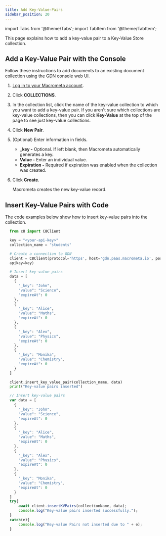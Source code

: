 ```yaml
---
title: Add Key-Value-Pairs
sidebar_position: 20
---
```


import Tabs from '@theme/Tabs';
import TabItem from '@theme/TabItem';

This page explains how to add a key-value pair to a Key-Value Store collection.

## Add a Key-Value Pair with the Console

Follow these instructions to add documents to an existing document collection using the GDN console web UI.

1. [Log in to your Macrometa account](https://auth.paas.macrometa.io/).
1. Click **COLLECTIONS**.
1. In the collection list, click the name of the key-value collection to which you want to add a key-value pair. If you aren't sure which collections are key-value collections, then you can click **Key-Value** at the top of the page to see just key-value collections.
1. Click **New Pair**.
1. (Optional) Enter information in fields.

   - **_key -** Optional. If left blank, then Macrometa automatically generates a key.
   - **Value -** Enter an individual value.
   - **Expiration -** Required if expiration was enabled when the collection was created.

1. Click **Create**.

   Macrometa creates the new key-value record.

## Insert Key-Value Pairs with Code

The code examples below show how to insert key-value pairs into the collection.

<Tabs groupId="operating-systems">
<TabItem value="py" label="Python">

```py
  from c8 import C8Client

  key = "<your-api-key>"
  collection_name = "students"

  # Create a connection to GDN
  client = C8Client(protocol='https', host='gdn.paas.macrometa.io', port=443,
  apikey=key)

  # Insert key-value pairs
  data = [
    {
      "_key": "John",
      "value": "Science",
      "expireAt": 0
    },
    {
      "_key": "Alice",
      "value": "Maths",
      "expireAt": 0
    },
    {
      "_key": "Alex",
      "value": "Physics",
      "expireAt": 0
    },
    {
      "_key": "Monika",
      "value": "Chemistry",
      "expireAt": 0
    }
  ]

  client.insert_key_value_pair(collection_name, data)
  print("Key-value pairs inserted")
```

  </TabItem>
  <TabItem value="js" label="Javascript">

```js
  // Insert key-value pairs
  var data = [
    {
      "_key": "John",
      "value": "Science",
      "expireAt": 0
    },
    {
      "_key": "Alice",
      "value": "Maths",
      "expireAt": 0
    },
    {
      "_key": "Alex",
      "value": "Physics",
      "expireAt": 0
    },
    {
      "_key": "Monika",
      "value": "Chemistry",
      "expireAt": 0
    }
  ]
  try{
      await client.insertKVPairs(collectionName, data);
      console.log("Key-value pairs inserted successfully.");
  }
  catch(e){
      console.log("Key-value Pairs not inserted due to " + e);
  }
```

</TabItem>
</Tabs>
